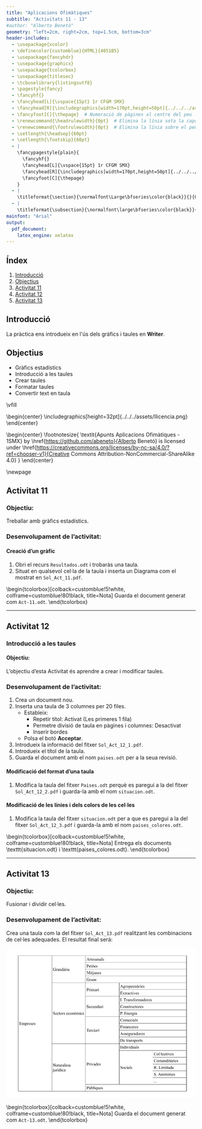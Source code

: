 ```yaml
---
title: "Aplicacions Ofimàtiques"
subtitle: "Activitats 11 - 13"
#author: "Alberto Benetó"
geometry: "left=2cm, right=2cm, top=1.5cm, bottom=3cm"
header-includes:
  - \usepackage{xcolor}
  - \definecolor{customblue}{HTML}{4051B5}
  - \usepackage{fancyhdr}
  - \usepackage{graphicx}
  - \usepackage{tcolorbox}
  - \usepackage{titlesec}
  - \tcbuselibrary{listingsutf8}
  - \pagestyle{fancy}
  - \fancyhf{}
  - \fancyhead[L]{\vspace{15pt} 1r CFGM SMX}
  - \fancyhead[R]{\includegraphics[width=170pt,height=50pt]{../../../assets/fse.png}}  # Inserta el logo a la part esquerra
  - \fancyfoot[C]{\thepage}  # Numeració de pàgines al centre del peu
  - \renewcommand{\headrulewidth}{0pt}  # Elimina la línia sota la capçalera
  - \renewcommand{\footrulewidth}{0pt}  # Elimina la línia sobre el peu
  - \setlength{\headsep}{60pt}
  - \setlength{\footskip}{60pt}
  - |
    \fancypagestyle{plain}{
      \fancyhf{}
      \fancyhead[L]{\vspace{15pt} 1r CFGM SMX}
      \fancyhead[R]{\includegraphics[width=170pt,height=50pt]{../../../assets/fse.png}}
      \fancyfoot[C]{\thepage}
    }
  - |
    \titleformat{\section}{\normalfont\Large\bfseries\color{black}}{}{0em}{}
  - |
    \titleformat{\subsection}{\normalfont\large\bfseries\color{black}}{}{0em}{}
mainfont: "Arial"
output: 
  pdf_document:
    latex_engine: xelatex
---
```


## Índex
1. [Introducció](#introduccio)
2. [Objectius](#objectius)
3. [Activitat 11](#activitat-11)
4. [Activitat 12](#activitat-12)
5. [Activitat 13](#activitat-13)

## Introducció<a id="introduccio"></a>

La pràctica ens introdueix en l'ús dels gràfics i taules en **Writer**.

## Objectius<a id="objectius"></a>

- Gràfics estadístics
- Introducció a les taules
- Crear taules
- Formatar taules
- Convertir text en taula

\vfill

\begin{center}
\includegraphics[height=32pt]{../../../assets/llicencia.png}
\end{center}

\begin{center}
\footnotesize{
\textit{Apunts Aplicacions Ofimàtiques - 1SMX} by \href{https://github.com/abeneto}{Alberto Benetó} is licensed under \href{https://creativecommons.org/licenses/by-nc-sa/4.0/?ref=chooser-v1}{Creative Commons Attribution-NonCommercial-ShareAlike 4.0}
}
\end{center}

\newpage

## Activitat 11<a id="activitat-11"></a>

### Objectiu:
Treballar amb gràfics estadístics.

### Desenvolupament de l’activitat:

#### Creació d’un gràfic

1. Obri el recurs `Resultados.odt` i trobaràs una taula.
2. Situat en qualsevol cel·la de la taula i inserta un Diagrama com el mostrat en `Sol_Act_11.pdf`.

\begin{tcolorbox}[colback=customblue!5!white, colframe=customblue!80!black, title=Nota]
Guarda el document generat com `Act-11.odt`.
\end{tcolorbox}

---

## Activitat 12<a id="activitat-12"></a>

### Introducció a les taules

#### Objectiu:
L’objectiu d’esta Activitat és aprendre a crear i modificar taules.

### Desenvolupament de l’activitat:

1. Crea un document nou.
2. Inserta una taula de 3 columnes per 20 files.
   - Estableix:
     - Repetir títol: Activat (Les primeres 1 fila)
     - Permetre divisió de taula en pàgines i columnes: Desactivat
     - Inserir bordes
   - Polsa el botó **Acceptar**.
3. Introdueix la informació del fitxer `Sol_Act_12_1.pdf`.
4. Introdueix el títol de la taula.
5. Guarda el document amb el nom `paises.odt` per a la seua revisió.

#### Modificació del format d’una taula

1. Modifica la taula del fitxer `Paises.odt` perquè es paregui a la del fitxer `Sol_Act_12_2.pdf` i guarda-la amb el nom `situacion.odt`.

#### Modificació de les línies i dels colors de les cel·les

1. Modifica la taula del fitxer `situacion.odt` per a que es paregui a la del fitxer `Sol_Act_12_3.pdf` i guarda-la amb el nom `paises_colores.odt`.

\begin{tcolorbox}[colback=customblue!5!white, colframe=customblue!80!black, title=Nota]
Entrega els documents \texttt{situacion.odt} i \texttt{paises\_colores.odt}.
\end{tcolorbox}

---

## Activitat 13<a id="activitat-13"></a>

### Objectiu:
Fusionar i dividir cel·les.

### Desenvolupament de l’activitat:

Crea una taula com la del fitxer `Sol_Act_13.pdf` realitzant les combinacions de cel·les adequades. El resultat final serà:

![](img/sol_act_13.png)

\begin{tcolorbox}[colback=customblue!5!white, colframe=customblue!80!black, title=Nota]
Guarda el document generat com `Act-13.odt`.
\end{tcolorbox}
